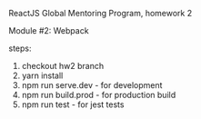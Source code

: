 ReactJS Global Mentoring Program, homework 2

Module #2: Webpack

steps:
1. checkout hw2 branch 
2. yarn install
3. npm run serve.dev - for development
4. npm run build.prod - for production build
5. npm run test - for jest tests
